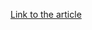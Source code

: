 [Link to the article](https://blog.talosintelligence.com/efficiency-security-when-the-quest-for-one-grants-neither/)
